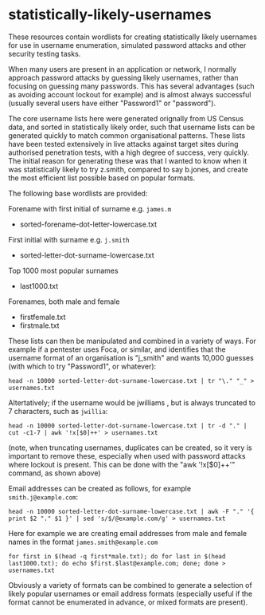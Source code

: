 # statistically-likely-usernames
These resources contain wordlists for creating statistically likely usernames for use in username enumeration, simulated password attacks and other security testing tasks.

When many users are present in an application or network, I normally approach password attacks by guessing likely usernames, rather than focusing on guessing many passwords. This has several advantages (such as avoiding account lockout for example) and is almost always successful (usually several users have either "Password1" or "password").

The core username lists here were generated orignally from US Census data, and sorted in statistically likely order, such that username lists can be generated quickly to match common organisational patterns. These lists have been tested extensively in live attacks against target sites during authorised penetration tests, with a high degree of success, very quickly. The initial reason for generating these was that I wanted to know when it was statistically likely to try z.smith, compared to say b.jones, and create the most efficient list possible based on popular formats.

The following base wordlists are provided:

Forename with first initial of surname e.g. `james.m`
 - sorted-forename-dot-letter-lowercase.txt

First initial with surname e.g. `j.smith`
 - sorted-letter-dot-surname-lowercase.txt

Top 1000 most popular surnames
 - last1000.txt

Forenames, both male and female
 - firstfemale.txt
 - firstmale.txt

These lists can then be manipulated and combined in a variety of ways. For example if a pentester uses Foca, or similar, and identifies that the username format of an organisation is "j_smith" and wants 10,000 guesses (with which to try "Password1", or whatever):

`head -n 10000 sorted-letter-dot-surname-lowercase.txt | tr "\." "_" > usernames.txt`

Altertatively; if the username would be jwilliams , but is always truncated to 7 characters, such as `jwillia`:

`head -n 10000 sorted-letter-dot-surname-lowercase.txt | tr -d "." | cut -c1-7 | awk '!x[$0]++' > usernames.txt`

(note, when truncating usernames, duplicates can be created, so it very is important to remove these, especially when used with password attacks where lockout is present. This can be done with the "awk '!x[$0]++'" command, as shown above)

Email addresses can be created as follows, for example `smith.j@example.com`:

`head -n 10000 sorted-letter-dot-surname-lowercase.txt | awk -F "." '{ print $2 "." $1 }' | sed 's/$/@example.com/g' > usernames.txt`

Here for example we are creating email addresses from male and female names in the format `james.smith@example.com`

`for first in $(head -q first*male.txt); do for last in $(head last1000.txt); do echo $first.$last@example.com; done; done > usernames.txt`

Obviously a variety of formats can be combined to generate a selection of likely popular usernames or email address formats (especially useful if the format cannot be enumerated in advance, or mixed formats are present).



